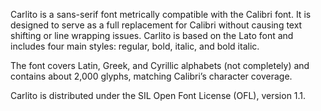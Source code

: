 Carlito is a sans-serif font metrically compatible with the Calibri font.
It is designed to serve as a full replacement for Calibri without causing text shifting or line wrapping issues.
Carlito is based on the Lato font and includes four main styles: regular, bold, italic, and bold italic.

The font covers Latin, Greek, and Cyrillic alphabets (not completely) and contains about 2,000 glyphs, matching Calibri’s character coverage.

Carlito is distributed under the SIL Open Font License (OFL), version 1.1.

